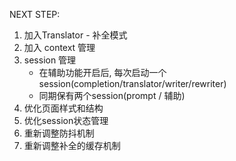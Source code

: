 NEXT STEP:
1. 加入Translator - 补全模式
2. 加入 context 管理
3. session 管理
    * 在辅助功能开启后, 每次启动一个session(completion/translator/writer/rewriter)
    * 同期保有两个session(prompt / 辅助)
4. 优化页面样式和结构
5. 优化session状态管理
6. 重新调整防抖机制
7. 重新调整补全的缓存机制

